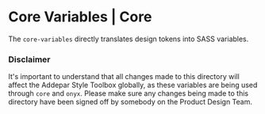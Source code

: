 # Core Variables | Core

The `core-variables` directly translates design tokens into SASS variables.

### Disclaimer
It's important to understand that all changes made to this directory will affect the Addepar Style Toolbox globally, as these variables are being used through `core` and `onyx`. Please make sure any changes being made to this directory have been signed off by somebody on the Product Design Team.
